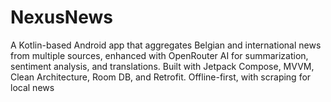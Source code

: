 # NexusNews
A Kotlin-based Android app that aggregates Belgian and international news from multiple sources, enhanced with OpenRouter AI for summarization, sentiment analysis, and translations. Built with Jetpack Compose, MVVM, Clean Architecture, Room DB, and Retrofit. Offline-first, with scraping for local news
